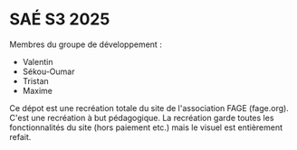 # SAÉ S3 2025

Membres du groupe de développement :

- Valentin
- Sékou-Oumar
- Tristan
- Maxime

Ce dépot est une recréation totale du site de l'association FAGE (fage.org). C'est une recréation à but pédagogique.
La recréation garde toutes les fonctionnalités du site (hors paiement etc.) mais le visuel est entièrement refait.
